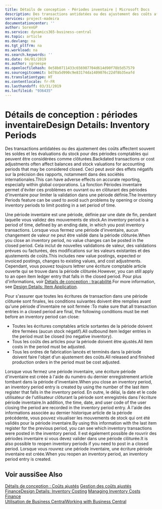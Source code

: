 ```yaml
---
title: Détails de conception - Périodes inventaire | Microsoft Docs
description: Des transactions antidatées ou des ajustement des coûts affectent souvent les soldes et les évaluations du stock pour des périodes comptables qui peuvent être considérées comme clôturées. Ceci peut avoir des effets négatifs sur la précision des rapports, notamment dans des sociétés internationales. La fonction Périodes inventaire permet d'éviter ces problèmes en ouvrant ou en clôturant des périodes d'inventaire pour limiter la validation dans une période définie.
services: project-madeira
documentationcenter: ''
author: SorenGP
ms.service: dynamics365-business-central
ms.topic: article
ms.devlang: na
ms.tgt_pltfrm: na
ms.workload: na
ms.search.keywords: ''
ms.date: 04/01/2019
ms.author: sgroespe
ms.openlocfilehash: 0e58b0711433c656907704d614d90f78b5d57579
ms.sourcegitcommit: bd78a5d990c9e83174da1409076c22df8b35eafd
ms.translationtype: HT
ms.contentlocale: fr-FR
ms.lasthandoff: 03/31/2019
ms.locfileid: "936435"
---
```

# <a name="design-details-inventory-periods"></a><span data-ttu-id="2390e-105">Détails de conception : périodes inventaire</span><span class="sxs-lookup"><span data-stu-id="2390e-105">Design Details: Inventory Periods</span></span>
<span data-ttu-id="2390e-106">Des transactions antidatées ou des ajustement des coûts affectent souvent les soldes et les évaluations du stock pour des périodes comptables qui peuvent être considérées comme clôturées.</span><span class="sxs-lookup"><span data-stu-id="2390e-106">Backdated transactions or cost adjustments often affect balances and stock valuations for accounting periods that may be considered closed.</span></span> <span data-ttu-id="2390e-107">Ceci peut avoir des effets négatifs sur la précision des rapports, notamment dans des sociétés internationales.</span><span class="sxs-lookup"><span data-stu-id="2390e-107">This can have adverse effects on accurate reporting, especially within global corporations.</span></span> <span data-ttu-id="2390e-108">La fonction Périodes inventaire permet d'éviter ces problèmes en ouvrant ou en clôturant des périodes d'inventaire pour limiter la validation dans une période définie.</span><span class="sxs-lookup"><span data-stu-id="2390e-108">The Inventory Periods feature can be used to avoid such problems by opening or closing inventory periods to limit posting in a set period of time.</span></span>  

 <span data-ttu-id="2390e-109">Une période inventaire est une période, définie par une date de fin, pendant laquelle vous validez des mouvements de stock.</span><span class="sxs-lookup"><span data-stu-id="2390e-109">An inventory period is a period of time, defined by an ending date, in which you post inventory transactions.</span></span> <span data-ttu-id="2390e-110">Lorsque vous fermez une période d'inventaire, aucun changement de valeur ne peut être validé dans la période clôturée.</span><span class="sxs-lookup"><span data-stu-id="2390e-110">When you close an inventory period, no value changes can be posted in the closed period.</span></span> <span data-ttu-id="2390e-111">Cela inclut de nouvelles validations de valeur, des validations prévues ou facturées, des modifications sur les valeurs existantes et des ajustements de coûts.</span><span class="sxs-lookup"><span data-stu-id="2390e-111">This includes new value postings, expected or invoiced postings, changes to existing values, and cost adjustments.</span></span> <span data-ttu-id="2390e-112">Cependant, vous pouvez toujours lettrer une écriture comptable article ouverte qui se trouve dans la période clôturée.</span><span class="sxs-lookup"><span data-stu-id="2390e-112">However, you can still apply to an open item ledger entry that falls in the closed period.</span></span> <span data-ttu-id="2390e-113">Pour plus d'informations, voir [Détails de conception : traçabilité](design-details-item-application.md).</span><span class="sxs-lookup"><span data-stu-id="2390e-113">For more information, see [Design Details: Item Application](design-details-item-application.md).</span></span>  

 <span data-ttu-id="2390e-114">Pour s'assurer que toutes les écritures de transaction dans une période clôturée sont finales, les conditions suivantes doivent être remplies avant qu'une période d'inventaire ne soit fermée :</span><span class="sxs-lookup"><span data-stu-id="2390e-114">To make sure that all transaction entries in a closed period are final, the following conditions must be met before an inventory period can close:</span></span>  

-   <span data-ttu-id="2390e-115">Toutes les écritures comptables article sortantes de la période doivent être fermées (aucun stock négatif).</span><span class="sxs-lookup"><span data-stu-id="2390e-115">All outbound item ledger entries in the period must be closed (no negative inventory).</span></span>  
-   <span data-ttu-id="2390e-116">Tous les coûts des articles pour la période doivent être ajustés.</span><span class="sxs-lookup"><span data-stu-id="2390e-116">All item costs in the period must be adjusted.</span></span>  
-   <span data-ttu-id="2390e-117">Tous les ordres de fabrication lancés et terminés dans la période doivent faire l'objet d'un ajustement des coûts.</span><span class="sxs-lookup"><span data-stu-id="2390e-117">All released and finished production orders in the period must be cost adjusted.</span></span>  

 <span data-ttu-id="2390e-118">Lorsque vous fermez une période inventaire, une écriture période d'inventaire est créée à l'aide du numéro du dernier enregistrement article tombant dans la période d'inventaire.</span><span class="sxs-lookup"><span data-stu-id="2390e-118">When you close an inventory period, an inventory period entry is created by using the number of the last item register that falls in the inventory period.</span></span> <span data-ttu-id="2390e-119">En outre, le délai, la date et le code utilisateur de l'utilisateur clôturant la période sont enregistrés dans l'écriture période inventaire.</span><span class="sxs-lookup"><span data-stu-id="2390e-119">In addition, the time, date, and user code of the user closing the period are recorded in the inventory period entry.</span></span> <span data-ttu-id="2390e-120">À l'aide des informations associée au dernier historique article de la période précédente, vous pouvez visualiser les mouvements de stock qui ont été validés pour la période inventaire.</span><span class="sxs-lookup"><span data-stu-id="2390e-120">By using this information with the last item register for the previous period, you can see which inventory transactions were posted in the inventory period.</span></span> <span data-ttu-id="2390e-121">Il est également possible de rouvrir des périodes inventaire si vous devez valider dans une période clôturée.</span><span class="sxs-lookup"><span data-stu-id="2390e-121">It is also possible to reopen inventory periods if you need to post in a closed period.</span></span> <span data-ttu-id="2390e-122">Lorsque vous rouvrez une période inventaire, une écriture période inventaire est créée.</span><span class="sxs-lookup"><span data-stu-id="2390e-122">When you reopen an inventory period, an inventory period entry is created.</span></span>  

## <a name="see-also"></a><span data-ttu-id="2390e-123">Voir aussi</span><span class="sxs-lookup"><span data-stu-id="2390e-123">See Also</span></span>  
 <span data-ttu-id="2390e-124">[Détails de conception : Coûts ajustés](design-details-inventory-costing.md) [Gestion des coûts ajustés](finance-manage-inventory-costs.md) [Finance](finance.md)</span><span class="sxs-lookup"><span data-stu-id="2390e-124">[Design Details: Inventory Costing](design-details-inventory-costing.md) [Managing Inventory Costs](finance-manage-inventory-costs.md) [Finance](finance.md)</span></span>  
 [<span data-ttu-id="2390e-125">Utilisation de Business Central</span><span class="sxs-lookup"><span data-stu-id="2390e-125">Working with Business Central</span></span>](ui-work-product.md)

